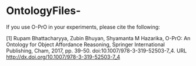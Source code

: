 # OntologyFiles-
If you use O-PrO in your experiments, please cite the following:

[1] Rupam Bhattacharyya, Zubin Bhuyan, Shyamanta M Hazarika, O-PrO: An Ontology for Object Affordance Reasoning, Springer International Publishing, Cham, 2017, pp. 39-50. doi:10.1007/978-3-319-52503-7_4. URL http://dx.doi.org/10.1007/978-3-319-52503-7_4
